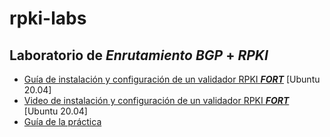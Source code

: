 # rpki-labs
## Laboratorio de ***Enrutamiento BGP*** + *RPKI*

- [Guía de instalación y configuración de un validador RPKI ***FORT***](./lab-setup/RPKI_validator_FORT.md)   [Ubuntu 20.04]
- [Video de instalación y configuración de un validador RPKI ***FORT***](https://www.youtube.com/watch?v=mhlvJRjEI64)   [Ubuntu 20.04]
- [Guía de la práctica](./lab-configs/RPKI_FRR_Lab_script.md)

